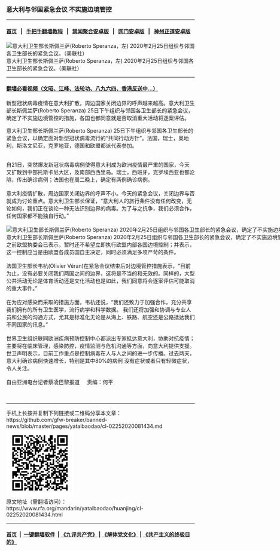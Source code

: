 ### 意大利与邻国紧急会议 不实施边境管控
------------------------

#### [首页](https://github.com/gfw-breaker/banned-news/blob/master/README.md) &nbsp;&nbsp;|&nbsp;&nbsp; [手把手翻墙教程](https://github.com/gfw-breaker/guides/wiki) &nbsp;&nbsp;|&nbsp;&nbsp; [禁闻聚合安卓版](https://github.com/gfw-breaker/bn-android) &nbsp;&nbsp;|&nbsp;&nbsp; [网门安卓版](https://github.com/oGate2/oGate) &nbsp;&nbsp;|&nbsp;&nbsp; [神州正道安卓版](https://github.com/SzzdOgate/update) 



<div id="headerimg">
 <img alt="意大利卫生部长斯佩兰萨(Roberto Speranza，左) 2020年2月25日组织与邻国各卫生部长的紧急会议。（美联社）" src="https://www.rfa.org/mandarin/yataibaodao/huanjing/cl-02252020081434.html/AP_20056648735633.jpg/@@images/6c772a92-3b33-46fc-91f0-d83a7d341cc6.jpeg" title="意大利卫生部长斯佩兰萨(Roberto Speranza，左) 2020年2月25日组织与邻国各卫生部长的紧急会议。（美联社）"/>
 <div id="headerimgcontents">
  <div id="headerimgcaption">
   <span>
    意大利卫生部长斯佩兰萨(Roberto Speranza，左) 2020年2月25日组织与邻国各卫生部长的紧急会议。（美联社）
   </span>
   <!-- zoomattribute -->
  </div>
  <!-- headerimgcaption -->
 </div>
 <!-- headerimagecontents -->
</div>

<hr/>


#### [翻墙必看视频（文昭、江峰、法轮功、八九六四、香港反送中...）](https://github.com/gfw-breaker/banned-news/blob/master/pages/link3.md)

<div id="storytext">
 <div>
  <div class="slot_header">
  </div>
 </div>
 <p>
  新型冠状病毒疫情在意大利扩散，周边国家关闭边界的呼声越来越高。意大利卫生部长斯佩兰萨(Roberto Speranza) 25日下午组织与邻国各卫生部长的紧急会议，确定了不实施边境管控的措施，各国也都同意就是否取消重大活动将逐案评估。
 </p>
 <p>
  意大利卫生部长斯佩兰萨(Roberto Speranza) 25日下午组织与邻国各卫生部长的紧急会议，以确定面对新型冠状病毒流行的“共同行动方针”。法国，瑞士，奥地利，斯洛文尼亚，克罗地亚，德国和欧盟都派代表参加。
  <br/>
  <br/>
 </p>
 <div>
 </div>
 <div>
  自21日，突然爆发新冠状病毒病例使得意大利成为欧洲疫情最严重的国家，今天又扩散到中部托斯卡尼大区，及南部西西里岛。瑞士，西班牙，克罗埃西亚也都沦陷，传出确诊病例；法国也在周二晚上，确定有两例确诊病例。
  <br/>
  <br/>
  意大利疫情扩散，周边国家关闭边界的呼声不小。今天的紧急会议，关闭边界与否就成为讨论重点。意大利卫生部长保证，“意大利人的旅行条件没有任何改变，无论如何，我们正在谈论一种无法识别边界的病毒。为了与之抗争，我们必须合作，任何国家都不能独自行动。”
 </div>
 <div>
  <br/>
  <div class="image-inline captioned" style="width:1880px;">
   <div style="width:1880px;">
    <img alt="意大利卫生部长斯佩兰萨(Roberto Speranza) 2020年2月25日组织与邻国各卫生部长的紧急会议，确定了不实施边境管控的措施。（美联社）" src="https://www.rfa.org/mandarin/yataibaodao/huanjing/cl-02252020081434.html/AP_20030402472734.jpg" title="意大利卫生部长斯佩兰萨(Roberto Speranza) 2020年2月25日组织与邻国各卫生部长的紧急会议，确定了不实施边境管控的措施。（美联社）"/>
   </div>
   <div class="image-caption">
    <span style="width:1880px;">
     意大利卫生部长斯佩兰萨(Roberto Speranza) 2020年2月25日组织与邻国各卫生部长的紧急会议，确定了不实施边境管控的措施。（美联社）
    </span>
    <span class="copyright">
    </span>
   </div>
  </div>
 </div>
 <div>
  之前欧盟执委会已表示，暂时还不希望立即执行欧盟内部各国边境控制；并表示，这一控制应当是由欧盟各成员国自主决定，同时必须满足多项严苛的条件。
  <br/>
  <br/>
  法国卫生部长韦杭(Olivier Véran)在紧急会议结束后对边境管控措施表示，“目前为止，没有必要关闭我们两国之间的边界，这将是不当的和无效的。同样的，大型公共活动无论是体育活动还是文化活动也是如此，我们同意将会逐案评估可能取消的重大事件。”
  <br/>
  <br/>
  在为应对感染而采取的措施方面，韦杭还说，“我们还致力于加强合作，充分共享我们拥有的所有卫生医学，流行病学和科学数据。 我们还将加强和协调与专业人员和公民的沟通方式，尤其是标准化无论是从海上、铁路、航空还是公路抵达我们不同国家的讯息。”
  <br/>
  <br/>
  世界卫生组织联同欧洲疾病预防控制中心都派出专家抵达意大利，协助对抗疫情；主要将在临床管理，感染防控，疫情监测与危机沟通等方面，向意大利提供支援。世卫声明表示，目前工作重点是控制病毒在人与人之间的进一步传播。过去两天，意大利确诊病例快速增长，特别是其中80%的病例 没有症状或者只有轻微症状，令人关注。
  <br/>
  <br/>
  自由亚洲电台记者蔡凌巴黎报道     责编：何平
  <br/>
  <br/>
  <br/>
 </div>
</div>

<hr/>
手机上长按并复制下列链接或二维码分享本文章：<br/>
https://github.com/gfw-breaker/banned-news/blob/master/pages/yataibaodao/cl-02252020081434.md <br/>
<a href='https://github.com/gfw-breaker/banned-news/blob/master/pages/yataibaodao/cl-02252020081434.md'><img src='https://github.com/gfw-breaker/banned-news/blob/master/pages/yataibaodao/cl-02252020081434.md.png'/></a> <br/>
原文地址（需翻墙访问）：https://www.rfa.org/mandarin/yataibaodao/huanjing/cl-02252020081434.html


------------------------
#### [首页](https://github.com/gfw-breaker/banned-news/blob/master/README.md) &nbsp;|&nbsp; [一键翻墙软件](https://github.com/gfw-breaker/nogfw/blob/master/README.md) &nbsp;| [《九评共产党》](https://github.com/gfw-breaker/9ping.md/blob/master/README.md#九评之一评共产党是什么) | [《解体党文化》](https://github.com/gfw-breaker/jtdwh.md/blob/master/README.md) | [《共产主义的终极目的》](https://github.com/gfw-breaker/gczydzjmd.md/blob/master/README.md)


<img src='http://gfw-breaker.win/banned-news/pages/yataibaodao/cl-02252020081434.md' width='0px' height='0px'/>